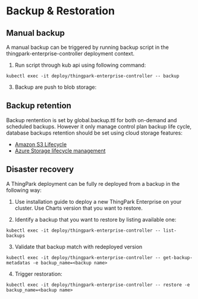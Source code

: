 # Backup & Restoration

## Manual backup

A manual backup can be triggered by running backup script in the thingpark-enterprise-controller deployment context. 

1. Run script through kub api using following command:
```shell
kubectl exec -it deploy/thingpark-enterprise-controller -- backup
```

3. Backup are push to blob storage: 

## Backup retention

Backup rentention is set by global.backup.ttl for both on-demand and scheduled backups. However it only manage control plan backup life cycle, database backups retention should be set using cloud storage features:
- [Amazon S3 Lifecycle](https://docs.aws.amazon.com/AmazonS3/latest/userguide/object-lifecycle-mgmt.html)
- [Azure Storage lifecycle management](https://docs.microsoft.com/en-us/azure/storage/blobs/lifecycle-management-overview)

## Disaster recovery
A ThingPark deployment can be fully re deployed from a backup in the following way:


1. Use installation guide to deploy a new ThingPark Enterprise on your cluster. Use Charts version that you want to restore.

2. Identify a backup that you want to restore by listing available one:
  
```shell
kubectl exec -it deploy/thingpark-enterprise-controller -- list-backups
```

3. Validate that backup match with redeployed version

```shell
kubectl exec -it deploy/thingpark-enterprise-controller -- get-backup-metadatas -e backup_name=<backup name>
```

4. Trigger restoration:

```shell
kubectl exec -it deploy/thingpark-enterprise-controller -- restore -e backup_name=<backup name> 
```

